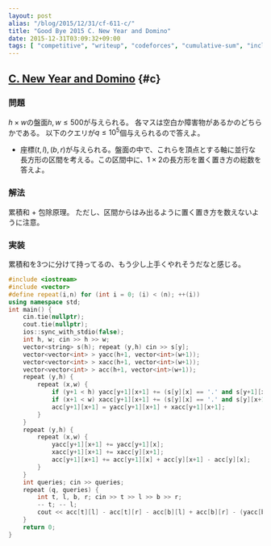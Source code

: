 ```yaml
---
layout: post
alias: "/blog/2015/12/31/cf-611-c/"
title: "Good Bye 2015 C. New Year and Domino"
date: 2015-12-31T03:09:32+09:00
tags: [ "competitive", "writeup", "codeforces", "cumulative-sum", "inclusion-exclusion-principle" ]
---
```


## [C. New Year and Domino](http://codeforces.com/contest/611/problem/C) {#c}

### 問題

$h \times w$の盤面$h,w \le 500$が与えられる。
各マスは空白か障害物があるかのどちらかである。
以下のクエリが$q \le 10^5$個与えられるので答えよ。

-   座標$(t,l),(b,r)$が与えられる。盤面の中で、これらを頂点とする軸に並行な長方形の区間を考える。この区間中に、$1 \times 2$の長方形を置く置き方の総数を答えよ。

### 解法

累積和 + 包除原理。
ただし、区間からはみ出るように置く置き方を数えないように注意。

### 実装

累積和を3つに分けて持ってるの、もう少し上手くやれそうだなと感じる。

``` c++
#include <iostream>
#include <vector>
#define repeat(i,n) for (int i = 0; (i) < (n); ++(i))
using namespace std;
int main() {
    cin.tie(nullptr);
    cout.tie(nullptr);
    ios::sync_with_stdio(false);
    int h, w; cin >> h >> w;
    vector<string> s(h); repeat (y,h) cin >> s[y];
    vector<vector<int> > yacc(h+1, vector<int>(w+1));
    vector<vector<int> > xacc(h+1, vector<int>(w+1));
    vector<vector<int> > acc(h+1, vector<int>(w+1));
    repeat (y,h) {
        repeat (x,w) {
            if (y+1 < h) yacc[y+1][x+1] += (s[y][x] == '.' and s[y+1][x] == '.');
            if (x+1 < w) xacc[y+1][x+1] += (s[y][x] == '.' and s[y][x+1] == '.');
            acc[y+1][x+1] = yacc[y+1][x+1] + xacc[y+1][x+1];
        }
    }
    repeat (y,h) {
        repeat (x,w) {
            yacc[y+1][x+1] += yacc[y+1][x];
            xacc[y+1][x+1] += xacc[y][x+1];
            acc[y+1][x+1] += acc[y+1][x] + acc[y][x+1] - acc[y][x];
        }
    }
    int queries; cin >> queries;
    repeat (q, queries) {
        int t, l, b, r; cin >> t >> l >> b >> r;
        -- t; -- l;
        cout << acc[t][l] - acc[t][r] - acc[b][l] + acc[b][r] - (yacc[b][r] - yacc[b][l]) - (xacc[b][r] - xacc[t][r]) << endl;
    }
    return 0;
}
```
